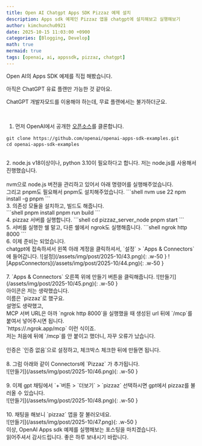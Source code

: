 ```yaml
---
title: Open AI Chatgpt Apps SDK Pizzaz 예제 설치
description: Apps sdk 예제인 Pizzaz 앱을 chatgpt에 설치해보고 실행해보기
author: kimchunchu0921
date: 2025-10-15 11:03:00 +0900
categories: [Blogging, Develop]
math: true
mermaid: true
tags: [openai, ai, appssdk, pizzaz, chatgpt]
---
```


Open AI의 Apps SDK 예제를 직접 해봤습니다.

아직은 ChatGPT 유료 플랜만 가능한 것 같아요.

ChatGPT 개발자모드를 이용해야 하는데, 무료 플랜에서는 불가하더군요.

<br/>

1. 먼저 OpenAI에서 공개한 [오픈소스](https://github.com/openai/openai-apps-sdk-examples)를 클론합니다. 
```shell
git clone https://github.com/openai/openai-apps-sdk-examples.git
cd openai-apps-sdk-examples
```
<br/>
2. node.js v18이상이나, python 3.10이 필요하다고 합니다. 저는 node.js를 사용해서 진행했습니다.<br/><br/>
nvm으로 node.js 버전을 관리하고 있어서 아래 명령어를 실행해주었습니다.<br/>
그리고 pnpm도 필요해서 pnpm도 설치해주었습니다.
```shell
nvm use 22
npm install -g pnpm
```
<br/>
3. 의존성 모듈을 설치하고, 빌드도 해줍니다.<br/>
```shell
pnpm install
pnpm run build
```
<br/>
4. pizzaz 서버를 실행합니다.
```shell
cd pizzaz_server_node
pnpm start
```
<br/>
5. 서버를 실행한 쉘 말고, 다른 쉘에서 ngrok도 실행해줍니다.
```shell
ngrok http 8000
```
<br/>
6. 이제 준비는 되었습니다.<br/>
chatgpt에 접속하셔서 왼쪽 아래 계정을 클릭하셔서, `설정` > `Apps & Connectors` 에 들어갑니다.
![설정](/assets/img/post/2025-10/43.png){: .w-50 }
![AppsConnectors](/assets/img/post/2025-10/44.png){: .w-50 }
<br/>
<br/>
7. `Apps & Connectors` 오른쪽 위에 만들기 버튼을 클릭해줍니다.
![만들기](/assets/img/post/2025-10/45.png){: .w-50 }
<br/>
아이콘은 저는 생략했습니다.<br/>
이름은 `pizzaz`로 했구요.<br/>
설명도 생략했고,<br/>
MCP 서버 URL은 아까 `ngrok http 8000`을 실행했을 때 생성된 url 뒤에 `/mcp`를 붙여서 넣어주시면 됩니다.<br/>
`https://<ngrok-subdomain>.ngrok.app/mcp` 이런 식이죠.<br/>
저는 처음에 뒤에 `/mcp`를 안 붙이고 했더니, 자꾸 오류가 났습니다.<br/>
<br/>
인증은 `인증 없음`으로 설정하고, 체크박스 체크한 뒤에 만들면 됩니다.<br/><br/>
8. 그럼 아래와 같이 Connectors에 `Pizzaz` 가 추가됩니다.<br/>
![만들기](/assets/img/post/2025-10/46.png){: .w-50 }
<br/>
<br/>
9. 이제 gpt 채팅에서 `+`버튼 > `더보기` > `pizzaz` 선택하시면 gpt에서 pizzaz를 불러올 수 있습니다. <br/>
![만들기](/assets/img/post/2025-10/48.png){: .w-50 }
<br/>
<br/>
10. 채팅을 해보니 `pizzaz` 앱을 잘 불러오네요.<br/>
![만들기](/assets/img/post/2025-10/47.png){: .w-50 }



<br/>
이상, OpenAI Apps sdk 예제를 실행해보는 포스팅을 마치겠습니다. <br/> 
읽어주셔서 감사드립니다. 좋은 하루 보내시기 바랍니다.
